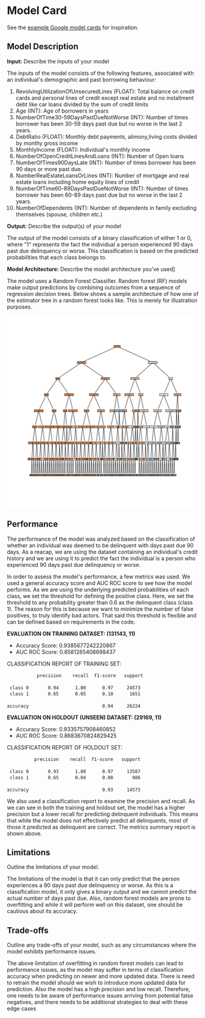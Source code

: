 # Model Card

See the [example Google model cards](https://modelcards.withgoogle.com/model-reports) for inspiration. 

## Model Description

**Input:** Describe the inputs of your model 

The inputs of the model consists of the following features, associated with an individual's demographic and past borrowing behaviour:

 1. RevolvingUtilizationOfUnsecuredLines (FLOAT): Total balance on credit cards and personal lines of credit except real estate and no installment debt like car loans divided by the sum of credit limits
 2. Age (INT): Age of borrowers in years
 3. NumberOfTime30-59DaysPastDueNotWorse (INT): Number of times borrower has been 30-59 days past due but no worse in the last 2 years.
 4. DebtRatio (FLOAT): Monthly debt payments, alimony,living costs divided by monthy gross income
 5. MonthlyIncome (FLOAT): Individual's monthly income
 6. NumberOfOpenCreditLinesAndLoans (INT): Number of Open loans
 7. NumberOfTimes90DaysLate (INT): Number of times borrower has been 90 days or more past due.
 8. NumberRealEstateLoansOrLines (INT): Number of mortgage and real estate loans including home equity lines of credit
 9. NumberOfTime60-89DaysPastDueNotWorse (INT): Number of times borrower has been 60-89 days past due but no worse in the last 2 years.
 10. NumberOfDependents (INT): Number of dependents in family excluding themselves (spouse, children etc.)

**Output:** Describe the output(s) of your model

The output of the model consists of a binary classification of either 1 or 0, where "1" represents the fact the individual a person experienced 90 days past due delinquency or worse. This classification is based on the predicted probabilities that each class belongs to. 

**Model Architecture:** Describe the model architecture you’ve used]

The model uses a Random Forest Classifier. Random forest (RF) models make output predictions by combining outcomes from a sequence of regression decision trees. Below shows a sample architecture of how one of the estimator tree in a random forest looks like. This is merely for illustration purposes.

![Screenshot](rf_individualtree.png)

## Performance

The performance of the model was analyzed based on the classification of whether an individual was deemed to be delinquent with days past due 90 days. As a reacap, we are using the dataset containing an individual's credit history and we are using it to predict the fact the individual is a person who experienced 90 days past due delinquency or worse.

In order to assess the model's performance, a few metrics was used. We used a general accuracy score and AUC ROC score to see how the model performs. As we are using the underlying predicted probabilities of each class, we set the threshold for defining the positive class. Here, we set the threshold to any probability greater than 0.6 as the delinquent class (class 1). The reason for this is because we want to minimize the number of false positives, to truly identify bad actors. That said this threshold is flexible and can be defined based on requirements in the code.


**EVALUATION ON TRAINING DATASET: (131143, 11)**

- Accuracy Score: 0.9385677242220867
- AUC ROC Score: 0.8581265408698437

CLASSIFICATION REPORT OF TRAINING SET:

               precision    recall  f1-score   support

     class 0       0.94      1.00      0.97     24573
     class 1       0.65      0.05      0.10      1651

    accuracy                           0.94     26224


**EVALUATION ON HOLDOUT (UNSEEN) DATASET: (29169, 11)**

- Accuracy Score: 0.9335757908460852
- AUC ROC Score: 0.8683670824829425

CLASSIFICATION REPORT OF HOLDOUT SET:

              precision    recall  f1-score   support

     class 0       0.93      1.00      0.97     13587
     class 1       0.65      0.04      0.08       986

    accuracy                           0.93     14573



We also used a classification report to examine the precision and recall. As we can see in both the training and holdout set, the model has a higher precision but a lower recall for predicting delinquent individuals. This means that while the model does not effectively predict all delinquents, most of those it predicted as delinquent are correct. The metrics summary report is shown above.


## Limitations

Outline the limitations of your model.

The limitations of the model is that it can only predict that the person experiences a 90 days past due delinquency or worse. As this is a classification model, it only gives a binary output and we cannot predict the actual number of days past due. Also, random forest models are prone to overfitting and while it will perform well on this dataset, one should be cautious about its accuracy.

## Trade-offs

Outline any trade-offs of your model, such as any circumstances where the model exhibits performance issues. 

The above limitation of overfitting in random forest models can lead to performance issues, as the model may suffer in terms of classification accuracy when predicting on newer and more updated data. There is need to retrain the model should we wish to introduce more updated data for prediction. Also the model has a high precision and low recall. Therefore, one needs to be aware of performance issues arriving from potential false negatives, and there needs to be additional strategies to deal with these edge cases

